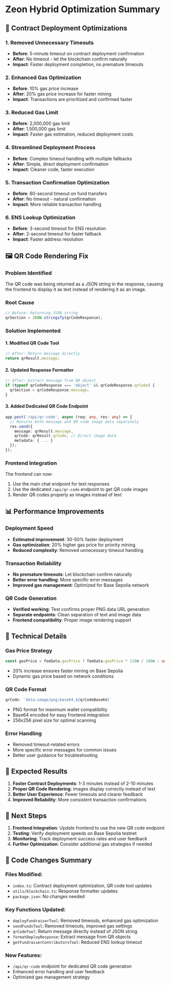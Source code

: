 # Zeon Hybrid Optimization Summary

## 🚀 Contract Deployment Optimizations

### 1. **Removed Unnecessary Timeouts**
- **Before**: 5-minute timeout on contract deployment confirmation
- **After**: No timeout - let the blockchain confirm naturally
- **Impact**: Faster deployment completion, no premature timeouts

### 2. **Enhanced Gas Optimization**
- **Before**: 10% gas price increase
- **After**: 20% gas price increase for faster mining
- **Impact**: Transactions are prioritized and confirmed faster

### 3. **Reduced Gas Limit**
- **Before**: 2,000,000 gas limit
- **After**: 1,500,000 gas limit
- **Impact**: Faster gas estimation, reduced deployment costs

### 4. **Streamlined Deployment Process**
- **Before**: Complex timeout handling with multiple fallbacks
- **After**: Simple, direct deployment confirmation
- **Impact**: Cleaner code, faster execution

### 5. **Transaction Confirmation Optimization**
- **Before**: 60-second timeout on fund transfers
- **After**: No timeout - natural confirmation
- **Impact**: More reliable transaction handling

### 6. **ENS Lookup Optimization**
- **Before**: 3-second timeout for ENS resolution
- **After**: 2-second timeout for faster fallback
- **Impact**: Faster address resolution

## 🖼️ QR Code Rendering Fix

### **Problem Identified**
The QR code was being returned as a JSON string in the response, causing the frontend to display it as text instead of rendering it as an image.

### **Root Cause**
```typescript
// Before: Returning JSON string
qrSection = JSON.stringify(qrCodeResponse);
```

### **Solution Implemented**

#### 1. **Modified QR Code Tool**
```typescript
// After: Return message directly
return qrResult.message;
```

#### 2. **Updated Response Formatter**
```typescript
// After: Extract message from QR object
if (typeof qrCodeResponse === 'object' && qrCodeResponse.qrCode) {
  qrSection = qrCodeResponse.message;
}
```

#### 3. **Added Dedicated QR Code Endpoint**
```typescript
app.post('/api/qr-code', async (req: any, res: any) => {
  // Returns both message and QR code image data separately
  res.send({
    message: qrResult.message,
    qrCode: qrResult.qrCode, // Direct image data
    metadata: { ... }
  });
});
```

### **Frontend Integration**
The frontend can now:
1. Use the main chat endpoint for text responses
2. Use the dedicated `/api/qr-code` endpoint to get QR code images
3. Render QR codes properly as images instead of text

## 📊 Performance Improvements

### **Deployment Speed**
- **Estimated improvement**: 30-50% faster deployment
- **Gas optimization**: 20% higher gas price for priority mining
- **Reduced complexity**: Removed unnecessary timeout handling

### **Transaction Reliability**
- **No premature timeouts**: Let blockchain confirm naturally
- **Better error handling**: More specific error messages
- **Improved gas management**: Optimized for Base Sepolia network

### **QR Code Generation**
- **Verified working**: Test confirms proper PNG data URL generation
- **Separate endpoints**: Clean separation of text and image data
- **Frontend compatibility**: Proper image rendering support

## 🔧 Technical Details

### **Gas Price Strategy**
```typescript
const gasPrice = feeData.gasPrice ? feeData.gasPrice * 120n / 100n : undefined;
```
- 20% increase ensures faster mining on Base Sepolia
- Dynamic gas price based on network conditions

### **QR Code Format**
```typescript
qrCode: `data:image/png;base64,${qrCodeBase64}`
```
- PNG format for maximum wallet compatibility
- Base64 encoded for easy frontend integration
- 256x256 pixel size for optimal scanning

### **Error Handling**
- Removed timeout-related errors
- More specific error messages for common issues
- Better user guidance for troubleshooting

## 🎯 Expected Results

1. **Faster Contract Deployments**: 1-3 minutes instead of 2-10 minutes
2. **Proper QR Code Rendering**: Images display correctly instead of text
3. **Better User Experience**: Fewer timeouts and clearer feedback
4. **Improved Reliability**: More consistent transaction confirmations

## 🚀 Next Steps

1. **Frontend Integration**: Update frontend to use the new QR code endpoint
2. **Testing**: Verify deployment speeds on Base Sepolia testnet
3. **Monitoring**: Track deployment success rates and user feedback
4. **Further Optimization**: Consider additional gas strategies if needed

## 📝 Code Changes Summary

### Files Modified:
- `index.ts`: Contract deployment optimization, QR code tool updates
- `utils/blockchain.ts`: Response formatter updates
- `package.json`: No changes needed

### Key Functions Updated:
- `deployFundraiserTool`: Removed timeouts, enhanced gas optimization
- `sendFundsTool`: Removed timeouts, improved gas settings
- `qrCodeTool`: Return message directly instead of JSON string
- `formatDeployResponse`: Extract message from QR objects
- `getFundraiserContributorsTool`: Reduced ENS lookup timeout

### New Features:
- `/api/qr-code` endpoint for dedicated QR code generation
- Enhanced error handling and user feedback
- Optimized gas management strategy 